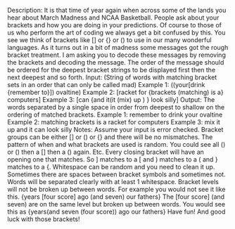 Description:
It is that time of year again when across some of the lands you hear about March Madness and NCAA Basketball. People ask about your brackets and how you are doing in your predictions. Of course to those of us who perform the art of coding we always get a bit confused by this.
You see we think of brackets like [] or {} or () to use in our many wonderful languages. As it turns out in a bit of madness some messages got the rough bracket treatment. I am asking you to decode these messages by removing the brackets and decoding the message. The order of the message should be ordered for the deepest bracket strings to be displayed first then the next deepest and so forth.
Input:
(String of words with matching bracket sets in an order that can only be called mad)
Example 1:
((your[drink {remember to}]) ovaltine)
Example 2:
[racket for {brackets (matching) is a} computers]
Example 3:
[can {and it(it (mix) up ) } look silly]
Output:
The words separated by a single space in order from deepest to shallow on the ordering of matched brackets.
Example 1:
remember to drink your ovaltine
Example 2:
matching brackets is a racket for computers
Example 3:
mix it up and it can look silly
Notes:
Assume your input is error checked.
Bracket groups can be either [] or () or {} and there will be no mismatches.
The pattern of when and what brackets are used is random. You could see all () or () then a [] then a () again. Etc.
Every closing bracket will have an opening one that matches. So ] matches to a [ and ) matches to a ( and } matches to a {.
Whitespace can be random and you need to clean it up. Sometimes there are spaces between bracket symbols and sometimes not. Words will be separated clearly with at least 1 whitespace.
Bracket levels will not be broken up between words. For example you would not see it like this.
{years [four score] ago (and seven) our fathers}
The [four score] (and seven) are on the same level but broken up between words. You would see this as
{years(and seven (four score)) ago our fathers}
Have fun! And good luck with those brackets!
